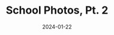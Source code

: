 ---
title: School Photos, Pt. 2
fulltitle: School Photos, Pt. 2
date: 2024-01-22
tags:
- 2024
characters:
- tzipora
categories: []
keywords:
- 2024
rgb: 196, 64, 80
url: /stories/school-photos-pt-2/
toc: false
image: /images/fullres/received.jpg
reddit: null
print: null
video: null
caption: Tzipora's face when she received her school photo in the mail.
---